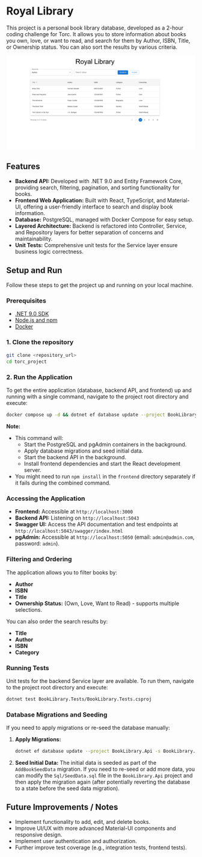 # Royal Library

This project is a personal book library database, developed as a 2-hour coding challenge for Torc. It allows you to store information about books you own, love, or want to read, and search for them by Author, ISBN, Title, or Ownership status. You can also sort the results by various criteria.

![Screenshot](./screenshot.png)

## Features

- **Backend API:** Developed with .NET 9.0 and Entity Framework Core, providing search, filtering, pagination, and sorting functionality for books.
- **Frontend Web Application:** Built with React, TypeScript, and Material-UI, offering a user-friendly interface to search and display book information.
- **Database:** PostgreSQL, managed with Docker Compose for easy setup.
- **Layered Architecture:** Backend is refactored into Controller, Service, and Repository layers for better separation of concerns and maintainability.
- **Unit Tests:** Comprehensive unit tests for the Service layer ensure business logic correctness.

## Setup and Run

Follow these steps to get the project up and running on your local machine.

### Prerequisites

- [.NET 9.0 SDK](https://dotnet.microsoft.com/download/dotnet/9.0)
- [Node.js and npm](https://nodejs.org/)
- [Docker](https://www.docker.com/get-started)

### 1. Clone the repository

```bash
git clone <repository_url>
cd torc_project
```

### 2. Run the Application

To get the entire application (database, backend API, and frontend) up and running with a single command, navigate to the project root directory and execute:

```bash
docker compose up -d && dotnet ef database update --project BookLibrary.Api -s BookLibrary.Api && dotnet run --project BookLibrary.Api & cd frontend && npm install && npm start
```

**Note:**
*   This command will:
    *   Start the PostgreSQL and pgAdmin containers in the background.
    *   Apply database migrations and seed initial data.
    *   Start the backend API in the background.
    *   Install frontend dependencies and start the React development server.
*   You might need to run `npm install` in the `frontend` directory separately if it fails during the combined command.

### Accessing the Application

*   **Frontend:** Accessible at `http://localhost:3000`
*   **Backend API:** Listening on `http://localhost:5043`
*   **Swagger UI:** Access the API documentation and test endpoints at `http://localhost:5043/swagger/index.html`
*   **pgAdmin:** Accessible at `http://localhost:5050` (email: `admin@admin.com`, password: `admin`).

### Filtering and Ordering

The application allows you to filter books by:
-   **Author**
-   **ISBN**
-   **Title**
-   **Ownership Status:** (Own, Love, Want to Read) - supports multiple selections.

You can also order the search results by:
-   **Title**
-   **Author**
-   **ISBN**
-   **Category**

### Running Tests

Unit tests for the backend Service layer are available. To run them, navigate to the project root directory and execute:

```bash
dotnet test BookLibrary.Tests/BookLibrary.Tests.csproj
```

### Database Migrations and Seeding

If you need to apply migrations or re-seed the database manually:

1.  **Apply Migrations:**
    ```bash
    dotnet ef database update --project BookLibrary.Api -s BookLibrary.Api
    ```
2.  **Seed Initial Data:** The initial data is seeded as part of the `AddBookSeedData` migration. If you need to re-seed or add more data, you can modify the `Sql/SeedData.sql` file in the `BookLibrary.Api` project and then apply the migration again (after potentially reverting the database to a state before the seed data migration).

## Future Improvements / Notes

- Implement functionality to add, edit, and delete books.
- Improve UI/UX with more advanced Material-UI components and responsive design.
- Implement user authentication and authorization.
- Further improve test coverage (e.g., integration tests, frontend tests).
